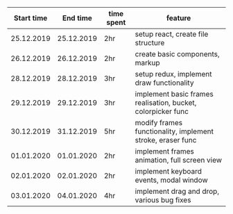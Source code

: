 | Start time | End time   | time spent | feature                                                      |
| ---------- | ---------- | ---------- | ------------------------------------------------------------ |
| 25.12.2019 | 25.12.2019 | 2hr        | setup react, create file structure                           |
| 26.12.2019 | 26.12.2019 | 2hr        | create basic components, markup                              |
| 28.12.2019 | 28.12.2019 | 3hr        | setup redux, implement draw functionality                    |
| 29.12.2019 | 29.12.2019 | 3hr        | implement basic frames realisation, bucket, colorpicker func |
| 30.12.2019 | 31.12.2019 | 5hr        | modify frames functionality, implement stroke, eraser func   |
| 01.01.2020 | 01.01.2020 | 2hr        | implement frames animation, full screen view                 |
| 02.01.2020 | 02.01.2020 | 2hr        | implement keyboard events, modal window                 |
| 03.01.2020 | 04.01.2020 | 4hr        | implement drag and drop, various bug fixes                  |
